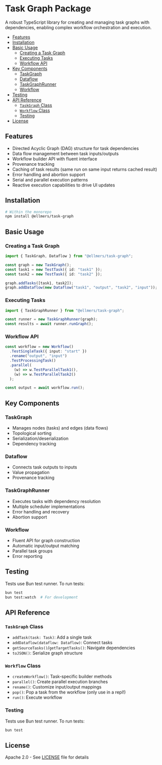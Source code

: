 # Task Graph Package

A robust TypeScript library for creating and managing task graphs with dependencies, enabling complex workflow orchestration and execution.

- [Features](#features)
- [Installation](#installation)
- [Basic Usage](#basic-usage)
  - [Creating a Task Graph](#creating-a-task-graph)
  - [Executing Tasks](#executing-tasks)
  - [Workflow API](#workflow-api)
- [Key Components](#key-components)
  - [TaskGraph](#taskgraph)
  - [Dataflow](#dataflow)
  - [TaskGraphRunner](#taskgraphrunner)
  - [Workflow](#workflow)
- [Testing](#testing)
- [API Reference](#api-reference)
  - [`TaskGraph` Class](#taskgraph-class)
  - [`Workflow` Class](#workflow-class)
  - [Testing](#testing-1)
- [License](#license)

## Features

- Directed Acyclic Graph (DAG) structure for task dependencies
- Data flow management between task inputs/outputs
- Workflow builder API with fluent interface
- Provenance tracking
- Caching of task results (same run on same input returns cached result)
- Error handling and abortion support
- Serial and parallel execution patterns
- Reactive execution capabilities to drive UI updates

## Installation

```bash
# Within the monorepo
npm install @ellmers/task-graph
```

## Basic Usage

### Creating a Task Graph

```typescript
import { TaskGraph, Dataflow } from "@ellmers/task-graph";

const graph = new TaskGraph();
const task1 = new TestTask({ id: "task1" });
const task2 = new TestTask({ id: "task2" });

graph.addTasks([task1, task2]);
graph.addDataflow(new Dataflow("task1", "output", "task2", "input"));
```

### Executing Tasks

```typescript
import { TaskGraphRunner } from "@ellmers/task-graph";

const runner = new TaskGraphRunner(graph);
const results = await runner.runGraph();
```

### Workflow API

```typescript
const workflow = new Workflow()
  .TestSingleTask({ input: "start" })
  .rename("output", "input")
  .TestProcessingTask()
  .parallel(
    (w) => w.TestParallelTask1(),
    (w) => w.TestParallelTask2()
  );

const output = await workflow.run();
```

## Key Components

### TaskGraph

- Manages nodes (tasks) and edges (data flows)
- Topological sorting
- Serialization/deserialization
- Dependency tracking

### Dataflow

- Connects task outputs to inputs
- Value propagation
- Provenance tracking

### TaskGraphRunner

- Executes tasks with dependency resolution
- Multiple scheduler implementations
- Error handling and recovery
- Abortion support

### Workflow

- Fluent API for graph construction
- Automatic input/output matching
- Parallel task groups
- Error reporting

## Testing

Tests use Bun test runner. To run tests:

```bash
bun test
bun test:watch  # For development
```

## API Reference

### `TaskGraph` Class

- `addTask(task: Task)`: Add a single task
- `addDataflow(dataflow: Dataflow)`: Connect tasks
- `getSourceTasks()`/`getTargetTasks()`: Navigate dependencies
- `toJSON()`: Serialize graph structure

### `Workflow` Class

- `createWorkflow()`: Task-specific builder methods
- `parallel()`: Create parallel execution branches
- `rename()`: Customize input/output mappings
- `pop()`: Pop a task from the workflow (only use in a repl!)
- `run()`: Execute workflow

### Testing

Tests use Bun test runner. To run tests:

```bash
bun test
```

## License

Apache 2.0 - See [LICENSE](../../../LICENSE) file for details

